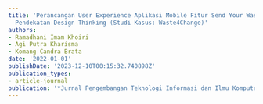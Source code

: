 ```yaml
---
title: 'Perancangan User Experience Aplikasi Mobile Fitur Send Your Waste menggunakan
  Pendekatan Design Thinking (Studi Kasus: Waste4Change)'
authors:
- Ramadhani Imam Khoiri
- Agi Putra Kharisma
- Komang Candra Brata
date: '2022-01-01'
publishDate: '2023-12-10T00:15:32.740898Z'
publication_types:
- article-journal
publication: '*Jurnal Pengembangan Teknologi Informasi dan Ilmu Komputer*'
---
```

